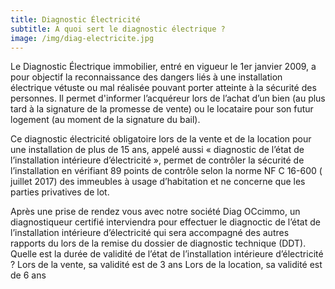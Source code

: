 ```yaml
---
title: Diagnostic Électricité
subtitle: A quoi sert le diagnostic électrique ?
image: /img/diag-electricite.jpg
---
```



Le Diagnostic Électrique immobilier, entré en vigueur le 1er janvier 2009, a pour objectif la reconnaissance des dangers liés à une installation électrique vétuste ou mal réalisée pouvant porter atteinte à la sécurité des personnes. Il permet d'informer l’acquéreur lors de l’achat d’un bien (au plus tard à la signature de la promesse de vente) ou le locataire pour son futur logement (au moment de la signature du bail).

Ce diagnostic électricité obligatoire lors de la vente et de la location pour une installation de plus de 15 ans, appelé aussi « diagnostic de l’état de l’installation intérieure d’électricité », permet de contrôler la sécurité de l’installation en vérifiant 89 points de contrôle selon la norme NF C 16-600 ( juillet 2017) des immeubles à usage d’habitation et ne concerne que les parties privatives de lot.

Après une prise de rendez vous avec notre société Diag OCcimmo, un diagnostiqueur certifié interviendra pour effectuer le diagnoctic de l’état de l’installation intérieure d’électricité qui sera accompagné des autres rapports du lors de la remise du dossier de diagnostic technique (DDT). 
Quelle est la durée de validité de l’état de l’installation intérieure d’électricité ?
Lors de la vente, sa validité est de 3 ans
Lors de la location, sa validité est de 6 ans
